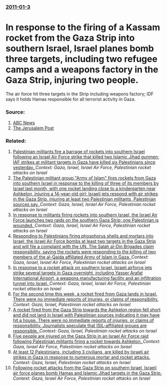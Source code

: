 ### [2011-01-3](/news/2011/01/3/index.md)

# In response to the firing of a Kassam rocket from the Gaza Strip into southern Israel, Israel planes bomb three targets, including two refugee camps and a weapons factory in the Gaza Strip, injuring two people. 

The air force hit three targets in the Strip including weapons factory; IDF says it holds Hamas responsible for all terrorist activity in Gaza.


### Source:

1. [ABC News](http://www.abc.net.au/news/stories/2011/01/03/3105148.htm)
2. [The Jerusalem Post](http://www.jpost.com/MiddleEast/Article.aspx?id=201829)

### Related:

1. [Palestinian militants fire a barrage of rockets into southern Israel following an Israel Air Force strike that killed two Islamic Jihad gunmen; IAF strikes at militant targets in Gaza have killed six Palestinians since yesterday. ](/news/2012/06/19/palestinian-militants-fire-a-barrage-of-rockets-into-southern-israel-following-an-israel-air-force-strike-that-killed-two-islamic-jihad-gunm.md) _Context: Gaza, Israel, Israel Air Force, Palestinian rocket attacks on Israel_
2. [The Palestinian militant group "Army of Islam" fires rockets from Gaza into southern Israel in response to the killing of three of its members by Israel last month, with one rocket landing close to a kindergarten near Ashkelon, injuring a 14-year-old girl; Israeli jets respond with air strikes in the Gaza Strip, injuring at least two Palestinian militants, Palestinian sources say. ](/news/2010/12/21/the-palestinian-militant-group-army-of-islam-fires-rockets-from-gaza-into-southern-israel-in-response-to-the-killing-of-three-of-its-membe.md) _Context: Gaza, Israel, Israel Air Force, Palestinian rocket attacks on Israel_
3. [In response to militants firing rockets into southern Israel, the Israel Air Force launches two raids on the southern Gaza Strip; one Palestinian is wounded. ](/news/2010/11/6/in-response-to-militants-firing-rockets-into-southern-israel-the-israel-air-force-launches-two-raids-on-the-southern-gaza-strip-one-palest.md) _Context: Gaza, Israel, Israel Air Force, Palestinian rocket attacks on Israel_
4. [Responding to Palestinians firing phosphorus shells and mortars into Israel, the Israel Air Force bombs at least two targets in the Gaza Strip and will file a complaint with the UN. The Salah al-Din Brigades claim responsibility, saying the rockets were responding to the killing of two members of the al-Qaida affiliated Army of Islam in Gaza. ](/news/2010/11/19/responding-to-palestinians-firing-phosphorus-shells-and-mortars-into-israel-the-israel-air-force-bombs-at-least-two-targets-in-the-gaza-str.md) _Context: Gaza, Israel, Israel Air Force, Palestinian rocket attacks on Israel_
5. [In response to a rocket attack on southern Israel, Israeli airforce jets strike several targets in Gaza overnight, including Yasser Arafat International Airport, a weapons manufacturing facility and an infiltration tunnel into Israel. ](/news/2010/07/1/in-response-to-a-rocket-attack-on-southern-israel-israeli-airforce-jets-strike-several-targets-in-gaza-overnight-including-yasser-arafat-i.md) _Context: Gaza, Israel, Israel Air Force, Palestinian rocket attacks on Israel_
6. [For the second time this week, a rocket fired from Gaza lands in Israel. There were no immediate reports of injuries, or claims of responsibility. ](/news/2015/06/6/for-the-second-time-this-week-a-rocket-fired-from-gaza-lands-in-israel-there-were-no-immediate-reports-of-injuries-or-claims-of-responsib.md) _Context: Gaza, Israel, Palestinian rocket attacks on Israel_
7. [A rocket fired from the Gaza Strip towards the Ashkelon region fell short and did not land in Israel with Palestinian sources indicating it may have hit a house. There were no immediate reports of injuries, or claims of responsibility. Journalists speculate that ISIL-affiliated groups are responsible. ](/news/2015/06/11/a-rocket-fired-from-the-gaza-strip-towards-the-ashkelon-region-fell-short-and-did-not-land-in-israel-with-palestinian-sources-indicating-it.md) _Context: Gaza, Israel, Palestinian rocket attacks on Israel_
8. [Five people are injured on the Gaza Strip in an Israel Air Force raid following Palestinian militants firing a rocket towards Ashkelon. ](/news/2014/01/16/five-people-are-injured-on-the-gaza-strip-in-an-israel-air-force-raid-following-palestinian-militants-firing-a-rocket-towards-ashkelon.md) _Context: Gaza, Israel Air Force, Palestinian rocket attacks on Israel_
9. [At least 12 Palestinians, including 3 civilians, are killed by Israeli air strikes in Gaza in response to numerous mortar and rocket attacks. ](/news/2011/04/8/at-least-12-palestinians-including-3-civilians-are-killed-by-israeli-air-strikes-in-gaza-in-response-to-numerous-mortar-and-rocket-attacks.md) _Context: Gaza, Israel, Palestinian rocket attacks on Israel_
10. [Following rocket attacks from the Gaza Strip on southern Israel, Israeli air force planes bomb Hamas and Islamic Jihad targets in the Gaza Strip. ](/news/2011/03/6/following-rocket-attacks-from-the-gaza-strip-on-southern-israel-israeli-air-force-planes-bomb-hamas-and-islamic-jihad-targets-in-the-gaza-s.md) _Context: Gaza, Israel Air Force, Palestinian rocket attacks on Israel_
